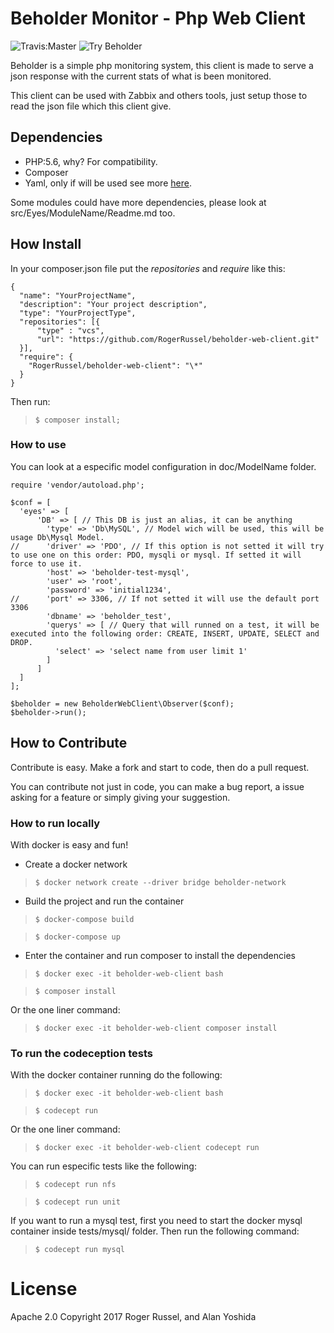 # Beholder Monitor - Php Web Client

![Travis:Master](https://travis-ci.org/RogerRussel/beholder-web-client.svg?branch=master "Travis Master")
![Try Beholder](https://raw.githubusercontent.com/RogerRussel/beholder-web-client/master/opt/img/beholder.jpg)

Beholder is a simple php monitoring system, this client is made to serve a json response with the current stats of what is been monitored.

This client can be used with Zabbix and others tools, just setup those to read the json file which this client give.

## Dependencies

* PHP:5.6, why? For compatibility.
* Composer
* Yaml, only if will be used see more [here](doc/YAML.md).

Some modules could have more dependencies, please look at src/Eyes/ModuleName/Readme.md too.

## How Install

In your composer.json file put the *repositories* and *require* like this:

```
{
  "name": "YourProjectName",
  "description": "Your project description",
  "type": "YourProjectType",
  "repositories": [{
      "type" : "vcs",
      "url": "https://github.com/RogerRussel/beholder-web-client.git"
  }],
  "require": {
    "RogerRussel/beholder-web-client": "\*"
  }
}
```

Then run:

> `$ composer install;`

### How to use

You can look at a especific model configuration in doc/ModelName folder.

```
require 'vendor/autoload.php';

$conf = [
  'eyes' => [
      'DB' => [ // This DB is just an alias, it can be anything
        'type' => 'Db\MySQL', // Model wich will be used, this will be usage Db\Mysql Model.
//      'driver' => 'PDO', // If this option is not setted it will try to use one on this order: PDO, mysqli or mysql. If setted it will force to use it.
        'host' => 'beholder-test-mysql',
        'user' => 'root',
        'password' => 'initial1234',
//      'port' => 3306, // If not setted it will use the default port 3306
        'dbname' => 'beholder_test',
        'querys' => [ // Query that will runned on a test, it will be executed into the following order: CREATE, INSERT, UPDATE, SELECT and DROP.
          'select' => 'select name from user limit 1'
        ]
      ]
  ]
];

$beholder = new BeholderWebClient\Observer($conf);
$beholder->run();
```


## How to Contribute

Contribute is easy. Make a fork and start to code, then do a pull request.

You can contribute not just in code, you can make a bug report, a issue asking for a feature or simply giving your suggestion.


### How to run locally

With docker is easy and fun!

* Create a docker network

> `$ docker network create --driver bridge beholder-network`

* Build the project and run the container

> `$ docker-compose build`

> `$ docker-compose up`

* Enter the container and run composer to install the dependencies

> `$ docker exec -it beholder-web-client bash`

> `$ composer install`

Or the one liner command:

> `$ docker exec -it beholder-web-client composer install`

### To run the codeception tests
With the docker container running do the following:

> `$ docker exec -it beholder-web-client bash`

> `$ codecept run`

Or the one liner command:

> `$ docker exec -it beholder-web-client codecept run`

You can run especific tests like the following:

> `$ codecept run nfs`

> `$ codecept run unit`

If you want to run a mysql test, first you need to start the docker mysql container inside tests/mysql/ folder. Then run the following command:

> `$ codecept run mysql `

# License

Apache 2.0
Copyright 2017 Roger Russel, and Alan Yoshida

